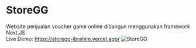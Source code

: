 # StoreGG
Website penjualan voucher game online dibangun menggunakan framework Next.JS <br>
Live Demo: https://storegg-ibrahim.vercel.app/
<img src="https://i.imgur.com/zOJP4IY.png"
     alt="StoreGG" />
